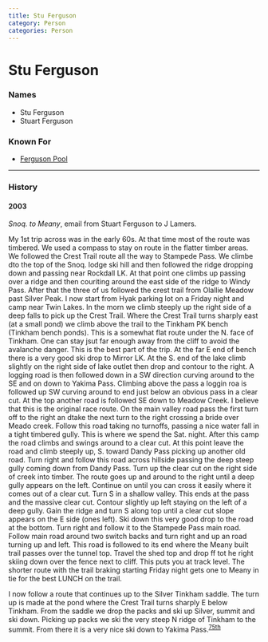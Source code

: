 ```yaml
---
title: Stu Ferguson
category: Person
categories: Person
---
```

# Stu Ferguson
### Names
- Stu Ferguson
- Stuart Ferguson

### Known For
- [Ferguson Pool](Ferguson-Pool)

---
### History
#### 2003

*Snoq. to Meany*, email from Stuart Ferguson to J Lamers.

My 1st trip across was in the early 60s. At that time most of the route was timbered. We used a compass to stay on route in the flatter timber areas. We followed the Crest Trail route all the way to Stampede Pass. We climbe dto the top of the Snoq. lodge ski hill and then followed the ridge dropping down and passing near Rockdall LK. At that point one climbs up passing over a ridge and then couriting around the east side of the ridge to Windy Pass. After that the three of us followed the crest trail from Olallie Meadow past Silver Peak. I now start from Hyak parking lot on a Friday night and camp near Twin Lakes. In the morn we climb steeply up the right side of a deep falls to pick up the Crest Trail. Where the Crest Trail turns sharply east (at a small pond) we climb above the trail to the Tinkham PK bench (Tinkham bench ponds). This is a somewhat flat route under the N. face of Tinkham. One can stay jsut far enough away from the cliff to avoid the avalanche danger. This is the best part of the trip. At the far E end of bench there is a very good ski drop to Mirror LK. At the S. end of the lake climb slightly on the right side of lake outlet then drop and contour to the right. A logging road is then followed down in a SW direction curving around to the SE and on down to Yakima Pass. Climbing above the pass a loggin roa is followed up SW curving around to end just below an obvious pass in a clear cut. At the top another road is followed SE down to Meadow Creek. I believe that this is the original race route. On the main valley road pass the first turn off to the right an dtake the next turn to the right crossing a bride over Meado creek. Follow this road taking no turnoffs, passing a nice water fall in a tight timbered gully. This is where we spend the Sat. night. After this camp the road climbs and swings around to a clear cut. At this point leave the road and climb steeply up, S. toward Dandy Pass picking up another old road. Turn right and follow this road across hillside passing the deep steep gully coming down from Dandy Pass. Turn up the clear cut on the right side of creek into timber. The route goes up and around to the right until a deep gully appears on the left. Continue on until you can cross it easily where it comes out of a clear cut. Turn S in a shallow valley. This ends at the pass and the massive clear cut. Contour slightly up left staying on the left of a deep gully. Gain the ridge and turn S along top until a clear cut slope appears on the E side (ones left). Ski down this very good drop to the road at the bottom. Turn right and follow it to the Stampede Pass main road. Follow main road around two switch backs and turn right and up an road turning up and left. This road is followed to its end where the Meany built trail passes over the tunnel top. Travel the shed top and drop ff tot he right skiing down over the fence next to cliff. This puts you at track level. The shorter route with the trail braking starting Friday night gets one to Meany in tie for the best LUNCH on the trail.

I now follow a route that continues up to the Silver Tinkham saddle. The turn up is made at the pond where the Crest Trail turns sharply E below Tinkham. From the saddle we drop the packs and ski up Silver, summit and ski down. Picking up packs we ski the very steep N ridge of Tinkham to the summit. From there it is a very nice ski down to Yakima Pass.<sup>[75th][]</sup>

[75th]: Anniversary#75th